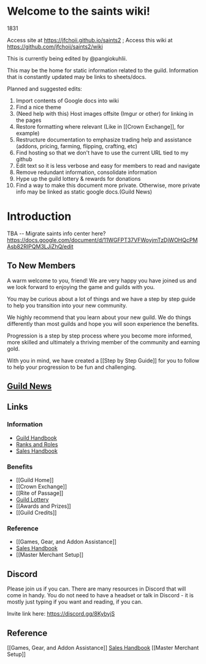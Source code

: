 <!-- index.md in the home directory functions as the home page -->

# Welcome to the saints wiki! 
1831

Access site at https://jfchoii.github.io/saints2 ; Access this wiki at https://github.com/jfchoii/saints2/wiki

This is currently being edited by @pangiokuhlii.

This may be the home for static information related to the guild. Information that is constantly updated may be links to sheets/docs.

Planned and suggested edits:
1. Import contents of Google docs into wiki
2. Find a nice theme
3. (Need help with this) Host images offsite (Imgur or other) for linking in the pages 
4. Restore formatting where relevant (Like in [[Crown Exchange]], for example)
5. Restructure documentation to emphasize trading help and assistance (addons, pricing, farming, flipping, crafting, etc)
6. Find hosting so that we don't have to use the current URL tied to my github
7. Edit text so it is less verbose and easy for members to read and navigate
8. Remove redundant information, consolidate information
9. Hype up the guild lottery & rewards for donations
10. Find a way to make this document more private. Otherwise, more private info may be linked as static google docs.(Guild News)


# Introduction

TBA -- Migrate saints info center here? https://docs.google.com/document/d/11WGFPT37VFWoyjmTzDjWOHQcPMAsb82RIPQM3LJiZhQ/edit

## To New Members
A warm welcome to you, friend! We are very happy you have joined us and we look forward to enjoying the game and guilds with you.

You may be curious about a lot of things and we have a step by step guide to help you transition into your new community.

We highly recommend that you learn about your new guild. We do things differently than most guilds and hope you will soon experience the benefits.

Progression is a step by step process where you become more informed, more skilled and ultimately a thriving member of the community and earning gold.

With you in mind, we have created a [[Step by Step Guide]] for you to follow to help your progression to be fun and challenging.

## [Guild News](wiki/Guild-News.md)

## Links
### Information
- [Guild Handbook](/wiki/Guild-Handbook.md)
- [Ranks and Roles](/wiki/Ranks-and-Roles.md)
- [Sales Handbook](/wiki/Sales-Handbook.md)
### Benefits
- [[Guild Home]]
- [[Crown Exchange]]
- [[Rite of Passage]]
- [Guild Lottery](/wiki/Guild-News#Monster-Lottery)
- [[Awards and Prizes]]
- [[Guild Credits]]
### Reference
- [[Games, Gear, and Addon Assistance]]
- [Sales Handbook](/wiki/Sales-Handbook.md)
- [[Master Merchant Setup]]

## Discord
Please join us if you can.  There are many resources in Discord that will come in handy. You do not need to have a headset or talk in Discord - it is mostly just typing if you want and reading, if you can.  

Invite link here: https://discord.gg/8KybyjS

## Reference
[[Games, Gear, and Addon Assistance]]
[Sales Handbook](/wiki/Sales-Handbook.md)
[[Master Merchant Setup]]





<!---
## Table of Contents
This might be optional as there is already a sidebar

### Introduction
1. [Welcome New Members](Welcome)
2. [[Step by Step Guide]]

### [Guild News](linktoguildnews)

### Guilds
1. [[Guild Basics]]
2. [[Guild Rules]]

### [Sales Handbook](Sales-Handbook.md)

### Benefits

### Events

### 